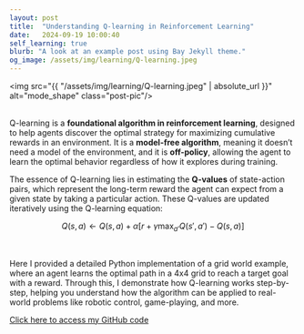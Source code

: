 ```yaml
---
layout: post
title:  "Understanding Q-learning in Reinforcement Learning"
date:   2024-09-19 10:00:40
self_learning: true
blurb: "A look at an example post using Bay Jekyll theme."
og_image: /assets/img/learning/Q-learning.jpeg
---
```


<img src="{{ "/assets/img/learning/Q-learning.jpeg" | absolute_url }}" alt="mode_shape" class="post-pic"/>
<br />
<br />

Q-learning is a **foundational algorithm in reinforcement learning**, designed to help agents discover the optimal strategy for maximizing cumulative rewards in an environment. It is a **model-free algorithm**, meaning it doesn’t need a model of the environment, and it is **off-policy**, allowing the agent to learn the optimal behavior regardless of how it explores during training.

The essence of Q-learning lies in estimating the **Q-values** of state-action pairs, which represent the long-term reward the agent can expect from a given state by taking a particular action. These Q-values are updated iteratively using the Q-learning equation:

$$
Q(s, a) \leftarrow Q(s, a) + \alpha \left[ r + \gamma \max_{a'} Q(s', a') - Q(s, a) \right]
$$

<br />

Here I provided a detailed Python implementation of a grid world example, where an agent learns the optimal path in a 4x4 grid to reach a target goal with a reward. Through this, I demonstrate how Q-learning works step-by-step, helping you understand how the algorithm can be applied to real-world problems like robotic control, game-playing, and more.


[Click here to access my GitHub code](https://github.com/YaroKazakov/RL-phd/blob/main/rl_book/code/Q_learning.ipynb)
